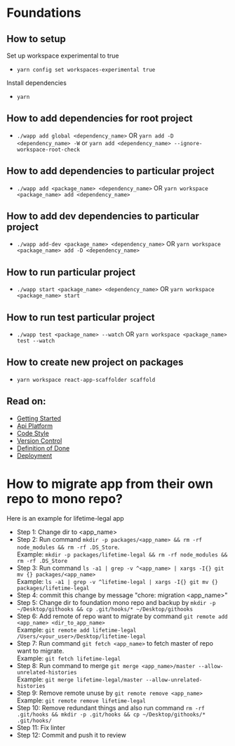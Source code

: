 # Foundations
## How to setup
Set up workspace experimental to true
- `yarn config set workspaces-experimental true`

Install dependencies
- `yarn`

## How to add dependencies for root project
- `./wapp add global <dependency_name>` OR `yarn add -D <dependency_name> -W` or `yarn add <dependency_name> --ignore-workspace-root-check`

## How to add dependencies to particular project
- `./wapp add <package_name> <dependency_name>` OR `yarn workspace <package_name> add <dependency_name>`

## How to add dev dependencies to particular project
- `./wapp add-dev <package_name> <dependency_name>` OR `yarn workspace <package_name> add -D <dependency_name>`

## How to run particular project
- `./wapp start <package_name> <dependency_name>` OR `yarn workspace <package_name> start`

## How to run test particular project
- `./wapp test <package_name> --watch` OR `yarn workspace <package_name> test --watch`

## How to create new project on packages
- `yarn workspace react-app-scaffolder scaffold`

## Read on:

- [Getting Started](./docs/GETTING_STARTED.md)
- [Api Platform](./docs/API_PLATFORM.md)
- [Code Style](./docs/CODE_STYLE.md)
- [Version Control](./VERSION_CONTROL.md)
- [Definition of Done](./docs/DEFINITION_OF_DONE.md)
- [Deployment](./docs/DEPLOYMENT.md)

# How to migrate app from their own repo to mono repo?
Here is an example for lifetime-legal app
- Step 1: Change dir to <app_name>
- Step 2: Run command `mkdir -p packages/<app_name> && rm -rf node_modules && rm -rf .DS_Store`.  
Example: `mkdir -p packages/lifetime-legal && rm -rf node_modules && rm -rf .DS_Store`
- Step 3: Run command `ls -a1 | grep -v ^<app_name> | xargs -I{} git mv {} packages/<app_name>`  
Example: `ls -a1 | grep -v ^lifetime-legal | xargs -I{} git mv {} packages/lifetime-legal`
- Step 4: commit this change by message "chore: migration <app_name>"
- Step 5: Change dir to foundation mono repo and backup by `mkdir -p ~/Desktop/githooks && cp .git/hooks/* ~/Desktop/githooks`
- Step 6: Add remote of repo want to migrate by command `git remote add <app_name> <dir_to_app_name>`  
Example: `git remote add lifetime-legal /Users/<your_user>/Desktop/lifetime-legal`
- Step 7: Run command `git fetch <app_name>` to fetch master of repo want to migrate.  
Example: `git fetch lifetime-legal`
- Step 8: Run command to merge `git merge <app_name>/master --allow-unrelated-histories`  
Example: `git merge lifetime-legal/master --allow-unrelated-histories`
- Step 9: Remove remote unuse by `git remote remove <app_name>`  
Example: `git remote remove lifetime-legal`
- Step 10: Remove redundant things and also run command `rm -rf .git/hooks && mkdir -p .git/hooks && cp ~/Desktop/githooks/* .git/hooks/`
- Step 11: Fix linter
- Step 12: Commit and push it to review
